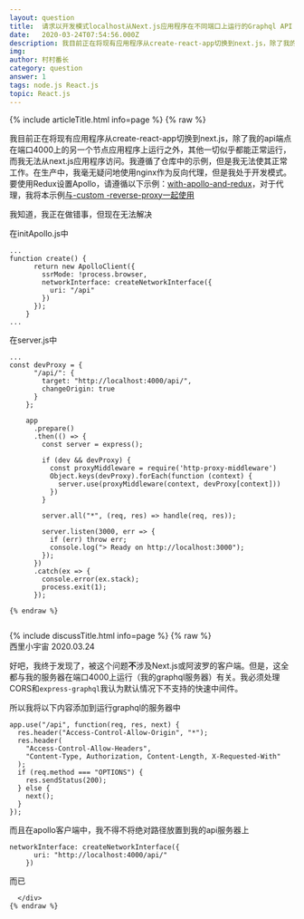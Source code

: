 ```yaml
---
layout: question
title:  请求以开发模式localhost从Next.js应用程序在不同端口上运行的Graphql API
date:   2020-03-24T07:54:56.000Z
description: 我目前正在将现有应用程序从create-react-app切换到next.js，除了我的api端点在端口4000上的另一个节点应用程序上运行之外，其他一切...
img: 
author: 村村番长
category: question
answer: 1
tags: node.js React.js
topic: React.js
---
```

<div class="article-root">
  <div class="article">
    {% include articleTitle.html info=page %}
    {% raw %}
    <div class="article-content"><p><font style="vertical-align: inherit;"><font style="vertical-align: inherit;">我目前正在将现有应用程序从create-react-app切换到next.js，除了我的api端点在端口4000上的另一个节点应用程序上运行之外，其他一切似乎都能正常运行，而我无法从next.js应用程序访问。</font><font style="vertical-align: inherit;">我遵循了仓库中的示例，但是我无法使其正常工作。在生产中，我毫无疑问地使用nginx作为反向代理，但是我处于开发模式。</font><font style="vertical-align: inherit;">要使用Redux设置Apollo，请遵循以下示例：</font></font><a href="https://github.com/zeit/next.js/tree/master/examples/with-apollo-and-redux" rel="nofollow noreferrer"><font style="vertical-align: inherit;"><font style="vertical-align: inherit;">with-apollo-and-redux</font></font></a><font style="vertical-align: inherit;"><font style="vertical-align: inherit;">，对于代理，我将本示例</font><a href="https://github.com/zeit/next.js/tree/master/examples/with-custom-reverse-proxy" rel="nofollow noreferrer"><font style="vertical-align: inherit;">与</font></a><a href="https://github.com/zeit/next.js/tree/master/examples/with-apollo-and-redux" rel="nofollow noreferrer"><font style="vertical-align: inherit;">-custom </font></a></font><a href="https://github.com/zeit/next.js/tree/master/examples/with-custom-reverse-proxy" rel="nofollow noreferrer"><font style="vertical-align: inherit;"><font style="vertical-align: inherit;">-reverse-proxy一起使用</font></font></a></p>

<p><font style="vertical-align: inherit;"><font style="vertical-align: inherit;">我知道，我正在做错事，但现在无法解决</font></font></p>

<p><font style="vertical-align: inherit;"><font style="vertical-align: inherit;">在initApollo.js中</font></font></p>

<pre><code>...    <font></font>
function create() {<font></font>
      return new ApolloClient({<font></font>
        ssrMode: !process.browser,<font></font>
        networkInterface: createNetworkInterface({<font></font>
          uri: "/api" <font></font>
        })<font></font>
      });<font></font>
    }<font></font>
...<font></font>
</code></pre>

<p><font style="vertical-align: inherit;"><font style="vertical-align: inherit;">在server.js中</font></font></p>

<pre><code>...    <font></font>
const devProxy = {<font></font>
      "/api/": {<font></font>
        target: "http://localhost:4000/api/",<font></font>
        changeOrigin: true<font></font>
      }<font></font>
    };<font></font>
<font></font>
    app<font></font>
      .prepare()<font></font>
      .then(() =&gt; {<font></font>
        const server = express();<font></font>
<font></font>
        if (dev &amp;&amp; devProxy) {<font></font>
          const proxyMiddleware = require('http-proxy-middleware')<font></font>
          Object.keys(devProxy).forEach(function (context) {<font></font>
            server.use(proxyMiddleware(context, devProxy[context]))<font></font>
          })<font></font>
        }<font></font>
<font></font>
        server.all("*", (req, res) =&gt; handle(req, res));<font></font>
<font></font>
        server.listen(3000, err =&gt; {<font></font>
          if (err) throw err;<font></font>
          console.log("&gt; Ready on http://localhost:3000");<font></font>
        });<font></font>
      })<font></font>
      .catch(ex =&gt; {<font></font>
        console.error(ex.stack);<font></font>
        process.exit(1);<font></font>
      });<font></font>
</code></pre></div>
    {% endraw %}
  </div>
  <p style="height: 0;width:0;overflow: hidden;"> 第3481篇《请求以开发模式localhost从Next.js应用程序在不同端口上运行的Graphql API》来自Winter(https://github.com/aiyld/aiyld.github.io)的站点</p>
  <div class="discuss-wrapper">
    {% include discussTitle.html info=page %}
    {% raw %}
    <div class="discuss-item">
        <div class="discuss-parent">
          <div class="discuss-meta">
            <span class="discuss-user">西里小宇宙</span>
            <span class="discuss-time">2020.03.24</span>
          </div>
          <div class="discuss-comment"><p><font style="vertical-align: inherit;"><font style="vertical-align: inherit;">好吧，我终于发现了，被这个问题</font></font><strong><font style="vertical-align: inherit;"><font style="vertical-align: inherit;">不</font></font></strong><font style="vertical-align: inherit;"><font style="vertical-align: inherit;">涉及Next.js或阿波罗的客户端。</font><font style="vertical-align: inherit;">但是，这全都与我的服务器在端口4000上运行（我的graphql服务器）有关。</font><font style="vertical-align: inherit;">我必须处理CORS和</font></font><code>express-graphql</code><font style="vertical-align: inherit;"><font style="vertical-align: inherit;">我认为默认情况下不支持</font><font style="vertical-align: inherit;">的快速中间件</font><font style="vertical-align: inherit;">。</font></font></p>

<p><font style="vertical-align: inherit;"><font style="vertical-align: inherit;">所以我将以下内容添加到运行graphql的服务器中</font></font></p>

<pre><code>app.use("/api", function(req, res, next) {<font></font>
  res.header("Access-Control-Allow-Origin", "*");<font></font>
  res.header(<font></font>
    "Access-Control-Allow-Headers",<font></font>
    "Content-Type, Authorization, Content-Length, X-Requested-With"<font></font>
  );<font></font>
  if (req.method === "OPTIONS") {<font></font>
    res.sendStatus(200);<font></font>
  } else {<font></font>
    next();<font></font>
  }<font></font>
});<font></font>
</code></pre>

<p><font style="vertical-align: inherit;"><font style="vertical-align: inherit;">而且在apollo客户端中，我不得不将绝对路径放置到我的api服务器上</font></font></p>

<pre><code>networkInterface: createNetworkInterface({<font></font>
      uri: "http://localhost:4000/api/"<font></font>
    })<font></font>
</code></pre>

<p><font style="vertical-align: inherit;"><font style="vertical-align: inherit;">而已 </font></font></p></div>
        </div>
        
      </div>
    {% endraw %}
  </div>
<div>
